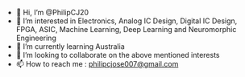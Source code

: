 - 👋 Hi, I’m @PhilipCJ20
- 👀 I’m interested in Electronics, Analog IC Design, Digital IC Design, FPGA, ASIC, Machine Learning, Deep Learning and Neuromorphic Engineering
- 🌱 I’m currently learning Australia
- 💞️ I’m looking to collaborate on the above mentioned interests
- 📫 How to reach me : philipcjose007@gmail.com

<!---
PhilipCJ20/PhilipCJ20 is a ✨ special ✨ repository because its `README.md` (this file) appears on your GitHub profile.
You can click the Preview link to take a look at your changes.
--->
